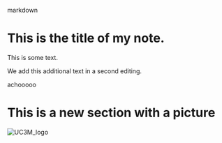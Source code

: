 markdown
# This is the title of my **note**.

This is some text.

We add this additional text in a second editing.

achooooo

# This is a new section with a picture
![UC3M_logo](https://www.uc3m.es/ss/Satellite?blobcol=urldata&blobkey=id&blobtable=MungoBlobs&blobwhere=1371552353583&ssbinary=true)
